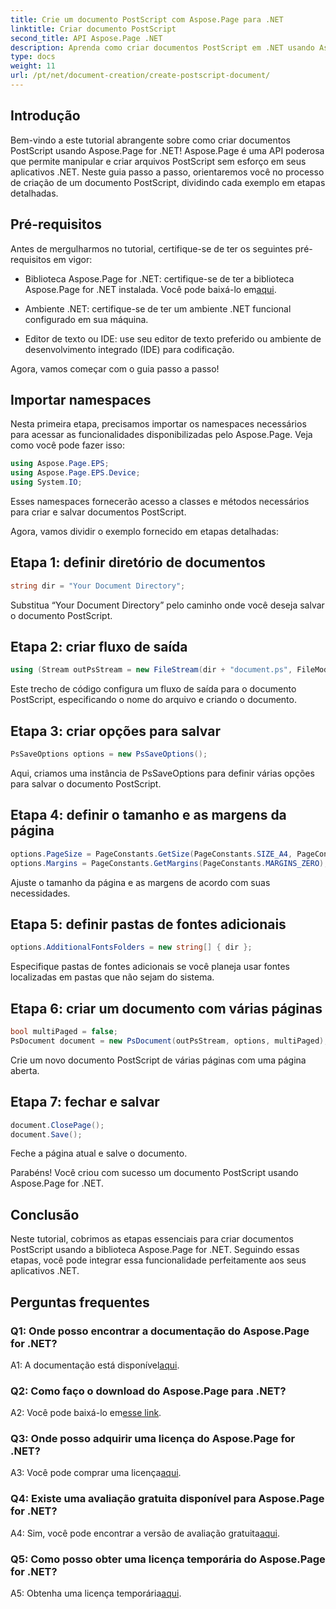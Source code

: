 ```yaml
---
title: Crie um documento PostScript com Aspose.Page para .NET
linktitle: Criar documento PostScript
second_title: API Aspose.Page .NET
description: Aprenda como criar documentos PostScript em .NET usando Aspose.Page. Siga nosso guia passo a passo para uma integração perfeita. Baixe a biblioteca e comece a manipular arquivos PostScript sem esforço.
type: docs
weight: 11
url: /pt/net/document-creation/create-postscript-document/
---
```

## Introdução

Bem-vindo a este tutorial abrangente sobre como criar documentos PostScript usando Aspose.Page for .NET! Aspose.Page é uma API poderosa que permite manipular e criar arquivos PostScript sem esforço em seus aplicativos .NET. Neste guia passo a passo, orientaremos você no processo de criação de um documento PostScript, dividindo cada exemplo em etapas detalhadas.

## Pré-requisitos

Antes de mergulharmos no tutorial, certifique-se de ter os seguintes pré-requisitos em vigor:

-  Biblioteca Aspose.Page for .NET: certifique-se de ter a biblioteca Aspose.Page for .NET instalada. Você pode baixá-lo em[aqui](https://releases.aspose.com/page/net/).

- Ambiente .NET: certifique-se de ter um ambiente .NET funcional configurado em sua máquina.

- Editor de texto ou IDE: use seu editor de texto preferido ou ambiente de desenvolvimento integrado (IDE) para codificação.

Agora, vamos começar com o guia passo a passo!

## Importar namespaces

Nesta primeira etapa, precisamos importar os namespaces necessários para acessar as funcionalidades disponibilizadas pelo Aspose.Page. Veja como você pode fazer isso:

```csharp
using Aspose.Page.EPS;
using Aspose.Page.EPS.Device;
using System.IO;
```

Esses namespaces fornecerão acesso a classes e métodos necessários para criar e salvar documentos PostScript.

Agora, vamos dividir o exemplo fornecido em etapas detalhadas:

## Etapa 1: definir diretório de documentos

```csharp
string dir = "Your Document Directory";
```

Substitua “Your Document Directory” pelo caminho onde você deseja salvar o documento PostScript.

## Etapa 2: criar fluxo de saída

```csharp
using (Stream outPsStream = new FileStream(dir + "document.ps", FileMode.Create))
```

Este trecho de código configura um fluxo de saída para o documento PostScript, especificando o nome do arquivo e criando o documento.

## Etapa 3: criar opções para salvar

```csharp
PsSaveOptions options = new PsSaveOptions();
```

Aqui, criamos uma instância de PsSaveOptions para definir várias opções para salvar o documento PostScript.

## Etapa 4: definir o tamanho e as margens da página

```csharp
options.PageSize = PageConstants.GetSize(PageConstants.SIZE_A4, PageConstants.ORIENTATION_PORTRAIT);
options.Margins = PageConstants.GetMargins(PageConstants.MARGINS_ZERO);
```

Ajuste o tamanho da página e as margens de acordo com suas necessidades.

## Etapa 5: definir pastas de fontes adicionais

```csharp
options.AdditionalFontsFolders = new string[] { dir };
```

Especifique pastas de fontes adicionais se você planeja usar fontes localizadas em pastas que não sejam do sistema.

## Etapa 6: criar um documento com várias páginas

```csharp
bool multiPaged = false;
PsDocument document = new PsDocument(outPsStream, options, multiPaged);
```

Crie um novo documento PostScript de várias páginas com uma página aberta.

## Etapa 7: fechar e salvar

```csharp
document.ClosePage();
document.Save();
```

Feche a página atual e salve o documento.

Parabéns! Você criou com sucesso um documento PostScript usando Aspose.Page for .NET.

## Conclusão

Neste tutorial, cobrimos as etapas essenciais para criar documentos PostScript usando a biblioteca Aspose.Page for .NET. Seguindo essas etapas, você pode integrar essa funcionalidade perfeitamente aos seus aplicativos .NET.

## Perguntas frequentes

### Q1: Onde posso encontrar a documentação do Aspose.Page for .NET?

 A1: A documentação está disponível[aqui](https://reference.aspose.com/page/net/).

### Q2: Como faço o download do Aspose.Page para .NET?

 A2: Você pode baixá-lo em[esse link](https://releases.aspose.com/page/net/).

### Q3: Onde posso adquirir uma licença do Aspose.Page for .NET?

 A3: Você pode comprar uma licença[aqui](https://purchase.aspose.com/buy).

### Q4: Existe uma avaliação gratuita disponível para Aspose.Page for .NET?

 A4: Sim, você pode encontrar a versão de avaliação gratuita[aqui](https://releases.aspose.com/).

### Q5: Como posso obter uma licença temporária do Aspose.Page for .NET?

 A5: Obtenha uma licença temporária[aqui](https://purchase.aspose.com/temporary-license/).